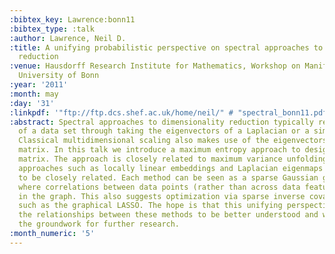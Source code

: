 ```yaml
---
:bibtex_key: Lawrence:bonn11
:bibtex_type: :talk
:author: Lawrence, Neil D.
:title: A unifying probabilistic perspective on spectral approaches to dimensionality
  reduction
:venue: Hausdorff Research Institute for Mathematics, Workshop on Manifold Learning,
  University of Bonn
:year: '2011'
:month: may
:day: '31'
:linkpdf: '"ftp://ftp.dcs.shef.ac.uk/home/neil/" # "spectral_bonn11.pdf"'
:abstract: Spectral approaches to dimensionality reduction typically reduce the dimensionality
  of a data set through taking the eigenvectors of a Laplacian or a similarity matrix.
  Classical multidimensional scaling also makes use of the eigenvectors of a similarity
  matrix. In this talk we introduce a maximum entropy approach to designing this similarity
  matrix. The approach is closely related to maximum variance unfolding. Other spectral
  approaches such as locally linear embeddings and Laplacian eigenmaps also turn out
  to be closely related. Each method can be seen as a sparse Gaussian graphical model
  where correlations between data points (rather than across data features) are specified
  in the graph. This also suggests optimization via sparse inverse covariance techniques
  such as the graphical LASSO. The hope is that this unifying perspective will allow
  the relationships between these methods to be better understood and will also provide
  the groundwork for further research.
:month_numeric: '5'
---
```

